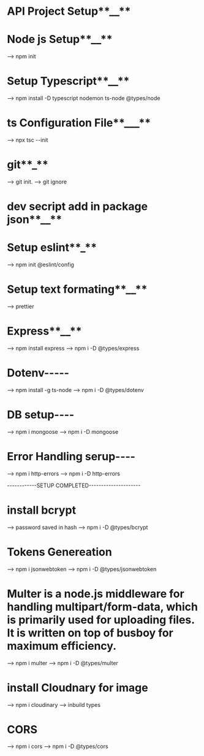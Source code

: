 # API Project Setup**\_\_**

# Node js Setup**\_\_**

--> npm init

# Setup Typescript**\_\_**

--> npm install -D typescript nodemon ts-node @types/node

# ts Configuration File**\_\_\_**

--> npx tsc --init

# git**\_**

--> git init.
--> git ignore

# dev secript add in package json**\_\_**

# Setup eslint**\_**

--> npm init @eslint/config

# Setup text formating**\_\_**

--> prettier

# Express**\_\_**

--> npm install express
--> npm i -D @types/express

# Dotenv-----

--> npm install -g ts-node
--> npm i -D @types/dotenv

# DB setup----

--> npm i mongoose
--> npm i -D mongoose

# Error Handling serup----

--> npm i http-errors
--> npm i -D http-errors

------------SETUP COMPLETED---------------------

# install bcrypt
--> password saved in hash
--> npm i -D @types/bcrypt

# Tokens Genereation
--> npm i jsonwebtoken
--> npm i -D @types/jsonwebtoken


# Multer is a node.js middleware for handling multipart/form-data, which is primarily used for uploading files. It is written on top of busboy for maximum efficiency.
--> npm i multer
--> npm i -D @types/multer

# install Cloudnary for image
--> npm i cloudinary
--> inbuild types

# CORS 
--> npm i cors
--> npm i -D @types/cors

